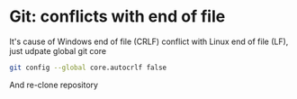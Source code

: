 # Git: conflicts with end of file

It's cause of Windows end of file (CRLF) conflict with Linux end of file  (LF), just udpate global git core

```bash
git config --global core.autocrlf false
```

And re-clone repository